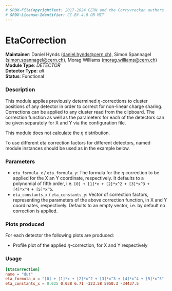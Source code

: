 ```yaml
---
# SPDX-FileCopyrightText: 2017-2024 CERN and the Corryvreckan authors
# SPDX-License-Identifier: CC-BY-4.0 OR MIT
---
```

# EtaCorrection
**Maintainer**: Daniel Hynds (<daniel.hynds@cern.ch>), Simon Spannagel (<simon.spannagel@cern.ch>), Morag Williams (<morag.williams@cern.ch>)  
**Module Type**: *DETECTOR*  
**Detector Type**: *all*  
**Status**: Functional  

### Description
This module applies previously determined $`\eta`$-corrections to cluster positions of any detector in order to correct for non-linear charge sharing. Corrections can be applied to any cluster read from the clipboard. The correction function as well as the parameters for each of the detectors can be given separately for X and Y via the configuration file.

This module does not calculate the $`\eta`$ distribution.

To use different eta correction factors for different detectors, named module instances should be used as in the example below.

### Parameters
* `eta_formula_x` / `eta_formula_y`: The formula for the $`\eta`$ correction to be applied for the X an Y coordinate, respectively. It defaults to a polynomial of fifth order, i.e. `[0] + [1]*x + [2]*x^2 + [3]*x^3 + [4]*x^4 + [5]*x^5`.
* `eta_constants_x` / `eta_constants_y`: Vector of correction factors, representing the parameters of the above correction function, in X and Y coordinates, respectively. Defaults to an empty vector, i.e. by default no correction is applied.

### Plots produced
For each detector the following plots are produced:

* Profile plot of the applied $`\eta`$-correction, for X and Y respectively

### Usage
```toml
[EtaCorrection]
name = "dut"
eta_formula_x = "[0] + [1]*x + [2]*x^2 + [3]*x^3 + [4]*x^4 + [5]*x^5"
eta_constants_x = 0.025 0.038 6.71 -323.58 5950.3 -34437.5
```
